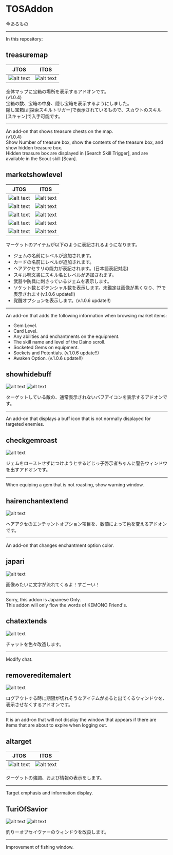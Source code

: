 # TOSAddon

今あるもの

----

In this repository:

treasuremap
--
|JTOS|ITOS|
|---|---|
|![alt text](http://i.imgur.com/eA7BzT6.jpg "JP Screenshot")|![alt text](http://i.imgur.com/yJGJ0Eo.jpg "en Screenshot")|

全体マップに宝箱の場所を表示するアドオンです。  
(v1.0.4)  
宝箱の数、宝箱の中身、隠し宝箱を表示するようにしました。  
隠し宝箱は[探索スキルトリガー]で表示されているもので、スカウトのスキル[スキャン]で入手可能です。  

----

An add-on that shows treasure chests on the map.  
(v1.0.4)  
Show Number of treasure box, show the contents of the treasure box, and show hidden treasure box.  
Hidden treasure box are displayed in [Search Skill Trigger], and are available in the Scout skill [Scan].  

marketshowlevel
--

|JTOS|ITOS|
|---|---|
|![alt text](http://i.imgur.com/e9UWoYR.png "Jem JP Screenshot")|![alt text](http://i.imgur.com/TzPXeMR.png "Jem Screenshot")|
|![alt text](http://i.imgur.com/Wmxu1hp.png "Card JP Screenshot")|![alt text](http://i.imgur.com/IAFE2P3.png "Card Screenshot")|
|![alt text](http://i.imgur.com/dpXZhip.png "Spell JP Screenshot")|![alt text](http://i.imgur.com/PZEQ8zh.png "Spell Screenshot")|
|![alt text](http://i.imgur.com/r96ynTn.png "Hair JP Screenshot")|![alt text](http://i.imgur.com/lYoO7FZ.png "Hair Screenshot")|
|![alt text](http://i.imgur.com/Ssndgeh.png "Equip JP Screenshott")|![alt text](http://i.imgur.com/smvggny.png "Equip Screenshot")|


マーケットのアイテムが以下のように表記されるようになります。  
* ジェムの名前にレベルが追加されます。
* カードの名前にレベルが追加されます。
* ヘアアクセサリの能力が表記されます。(日本語表記対応)
* スキル呪文書にスキル名とレベルが追加されます。
* 武器や防具に刺さっているジェムを表示します。
* ソケット数とポテンシャル数を表示します。未鑑定は画像が黒くなり、??で表示されます(v.1.0.6 update!!)
* 覚醒オプションを表示します。(v.1.0.6 update!!)

----

An add-on that adds the following information when browsing market items:

* Gem Level.
* Card Level.
* Any abilities and enchantments on the equipment.
* The skill name and level of the Daino scroll.
* Socketed Gems on equipment.
* Sockets and Potentials. (v.1.0.6 update!!)
* Awaken Option. (v.1.0.6 update!!)

showhidebuff
--
![alt text](http://i.imgur.com/xYBxip1.png "buf1")
![alt text](http://i.imgur.com/BOJIWsL.png "buf2")

ターゲットしている敵の、通常表示されないバフアイコンを表示するアドオンです。  

----

An add-on that displays a buff icon that is not normally displayed for targeted enemies.

checkgemroast
--
![alt text](http://i.imgur.com/KIkA8cF.png "jp Screenshot")

ジェムをローストせずにつけようとするどじっ子啓示者ちゃんに警告ウィンドウを出すアドオンです。  

----

When equiping a gem that is not roasting, show warning window.


hairenchantextend
--
![alt text](http://i.imgur.com/wPZyRQp.png "jp Screenshot")

ヘアアクセのエンチャントオプション項目を、数値によって色を変えるアドオンです。  

----

An add-on that changes enchantment option color.  


japari
--
![alt text](http://i.imgur.com/mfwfTfd.jpg "jp Screenshot")

画像みたいに文字が流れてくるよ！すごーい！  

----

Sorry, this addon is Japanese Only.  
This addon will only flow the words of KEMONO Friend's.  


chatextends
--
![alt text](http://i.imgur.com/wncq1pU.jpg "jp Screenshot")

チャットを色々改造します。  

----

Modify chat.  


removereditemalert
--
![alt text](http://i.imgur.com/U6zoF1P.png "jp Screenshot")

ログアウトする時に期限が切れそうなアイテムがあると出てくるウィンドウを、表示させなくするアドオンです。  

----

It is an add-on that will not display the window that appears if there are items that are about to expire when logging out.  


altarget
--
|JTOS|ITOS|
|---|---|
|![alt text](http://i.imgur.com/EeQlTWj.png "JP Screenshot")|![alt text](http://i.imgur.com/8SX8eqt.png "Screenshot")|

ターゲットの強調、および情報の表示をします。  

----

Target emphasis and information display.  


TuriOfSavior
--
![alt text](http://i.imgur.com/xYjVej3.png "Screenshot")
![alt text](http://i.imgur.com/crj8hR3.png "Screenshot")

釣りーオブセイヴァーのウィンドウを改良します。  

----

Improvement of fishing window.  
